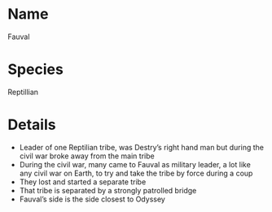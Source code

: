 # Name

Fauval

# Species

Reptillian

# Details

* Leader of one Reptilian tribe, was Destry’s right hand man but during the civil war broke away from the main tribe
* During the civil war, many came to Fauval as military leader, a lot like any civil war on Earth, to try and take the tribe by force during a coup
* They lost and started a separate tribe
* That tribe is separated by a strongly patrolled bridge
* Fauval’s side is the side closest to Odyssey 